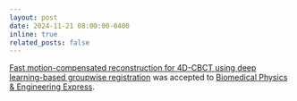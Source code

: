 ```yaml
---
layout: post
date: 2024-11-21 08:00:00-0400
inline: true
related_posts: false
---
```


 [Fast motion-compensated reconstruction for 4D-CBCT using deep learning-based groupwise registration]() was accepted to [Biomedical Physics & Engineering Express](https://iopscience.iop.org/journal/2057-1976).